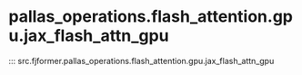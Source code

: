 # pallas_operations.flash_attention.gpu.jax_flash_attn_gpu
::: src.fjformer.pallas_operations.flash_attention.gpu.jax_flash_attn_gpu